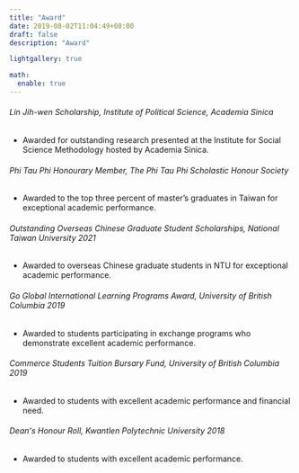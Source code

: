 ```yaml
---
title: "Award"
date: 2019-08-02T11:04:49+08:00
draft: false
description: "Award"

lightgallery: true

math:
  enable: true
---
```


###### Lin Jih-wen Scholarship, Institute of Political Science, Academia Sinica
- Awarded for outstanding research presented at the Institute for Social Science Methodology hosted by Academia Sinica.

###### Phi Tau Phi Honourary Member, The Phi Tau Phi Scholastic Honour Society
- Awarded to the top three percent of master’s graduates in Taiwan for exceptional academic performance.

###### Outstanding Overseas Chinese Graduate Student Scholarships, National Taiwan University 2021
- Awarded to overseas Chinese graduate students in NTU for exceptional academic performance.

###### Go Global International Learning Programs Award, University of British Columbia 2019
- Awarded to students participating in exchange programs who demonstrate excellent academic performance.

###### Commerce Students Tuition Bursary Fund, University of British Columbia 2019
- Awarded to students with excellent academic performance and financial need.

###### Dean's Honour Roll, Kwantlen Polytechnic University 2018
- Awarded to students with excellent academic performance.
